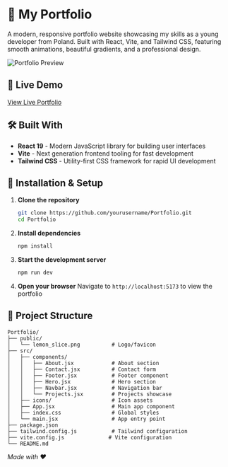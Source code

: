 # 🍋 My Portfolio

A modern, responsive portfolio website showcasing my skills as a young developer from Poland. Built with React, Vite, and Tailwind CSS, featuring smooth animations, beautiful gradients, and a professional design.

![Portfolio Preview](https://i.imgur.com/yfzJShq.png)

## 🚀 Live Demo

[View Live Portfolio](https://cytryn.ovh)

## 🛠️ Built With

- **React 19** - Modern JavaScript library for building user interfaces
- **Vite** - Next generation frontend tooling for fast development
- **Tailwind CSS** - Utility-first CSS framework for rapid UI development

## 🔧 Installation & Setup

1. **Clone the repository**
   ```bash
   git clone https://github.com/yourusername/Portfolio.git
   cd Portfolio
   ```

2. **Install dependencies**
   ```bash
   npm install
   ```

3. **Start the development server**
   ```bash
   npm run dev
   ```

4. **Open your browser**
   Navigate to `http://localhost:5173` to view the portfolio

## 📁 Project Structure

```
Portfolio/
├── public/
│   └── lemon_slice.png          # Logo/favicon
├── src/
│   ├── components/
│   │   ├── About.jsx            # About section
│   │   ├── Contact.jsx          # Contact form
│   │   ├── Footer.jsx           # Footer component
│   │   ├── Hero.jsx             # Hero section
│   │   ├── Navbar.jsx           # Navigation bar
│   │   └── Projects.jsx         # Projects showcase
│   ├── icons/                   # Icon assets
│   ├── App.jsx                  # Main app component
│   ├── index.css                # Global styles
│   └── main.jsx                 # App entry point
├── package.json
├── tailwind.config.js           # Tailwind configuration
├── vite.config.js              # Vite configuration
└── README.md
```

*Made with ❤️*

